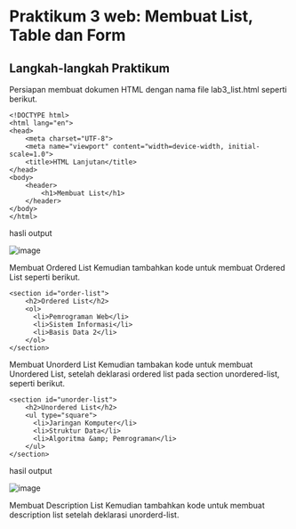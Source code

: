# Praktikum 3 web: Membuat List, Table dan Form

## Langkah-langkah Praktikum
Persiapan membuat dokumen HTML dengan nama file lab3_list.html seperti berikut.
```
<!DOCTYPE html>
<html lang="en">
<head>
    <meta charset="UTF-8">
    <meta name="viewport" content="width=device-width, initial-scale=1.0">
    <title>HTML Lanjutan</title>
</head>
<body>
    <header>
        <h1>Membuat List</h1>
    </header>
</body>
</html>
```

hasli output 

![image](https://github.com/Agussetiaa/praktikumweb3/assets/115542822/8f915bb8-bd6d-48c1-bad7-7d911f0e84d9)


Membuat Ordered List
Kemudian tambahkan kode untuk membuat Ordered List seperti berikut.
```
<section id="order-list">
    <h2>Ordered List</h2>
    <ol>
      <li>Pemrograman Web</li>
      <li>Sistem Informasi</li>
      <li>Basis Data 2</li>
    </ol>
</section>
```

Membuat Unorderd List
Kemudian tambakan kode untuk membuat Unordered List, setelah deklarasi ordered list pada
section unordered-list, seperti berikut.
```
<section id="unorder-list">
    <h2>Unordered List</h2>
    <ul type="square">
      <li>Jaringan Komputer</li>
      <li>Struktur Data</li>
      <li>Algoritma &amp; Pemrograman</li>
    </ul>
</section>
```

hasil output 


![image](https://github.com/Agussetiaa/praktikumweb3/assets/115542822/0bcfcf68-99bc-45ce-a77a-990745aff56d)


Membuat Description List
Kemudian tambahkan kode untuk membuat description list setelah deklarasi unorderd-list.








